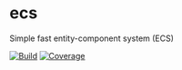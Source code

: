 # ecs
Simple fast entity-component system (ECS)

[![Build](https://github.com/MathieuDonofrio/ecs/workflows/build/badge.svg)](https://github.com/MathieuDonofrio/ecs/actions)
[![Coverage](https://github.com/MathieuDonofrio/ecs/workflows/coverage/badge.svg)](https://github.com/MathieuDonofrio/ecs/actions)
